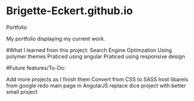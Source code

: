 # Brigette-Eckert.github.io
Portfolio


My portfolio displaying my current work.

#What I learned from this project: 
  Search Engine Optimzation 
  Using polymer themes 
  Praticed using angular
  Praticed using responsive design

#Future features/To-Do: 

  Add more projects as I finish them 
  Convert from CSS to SASS 
  host libareis from google 
  redo main page in AngularJS
  replace dice project with better small project 

